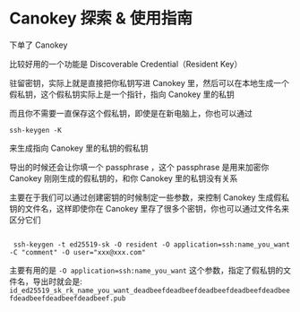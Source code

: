 # Canokey 探索 & 使用指南

下单了 Canokey

比较好用的一个功能是 Discoverable Credential（Resident Key）

驻留密钥，实际上就是直接把你私钥写进 Canokey 里，然后可以在本地生成一个假私钥，这个假私钥实际上是一个指针，指向 Canokey 里的私钥

而且你不需要一直保存这个假私钥，即使是在新电脑上，你也可以通过 

```shell
ssh-keygen -K
```
来生成指向 Canokey 里的私钥的假私钥

导出的时候还会让你填一个 passphrase ，这个 passphrase 是用来加密你 Canokey 刚刚生成的假私钥的，和你 Canokey 里的私钥没有关系

主要在于我们可以通过创建密钥的时候制定一些参数，来控制 Canokey 生成假私钥的文件名，这样即使你在 Canokey 里存了很多个密钥，你也可以通过文件名来区分它们

```shell

 ssh-keygen -t ed25519-sk -O resident -O application=ssh:name_you_want -C "comment" -O user="xxx@xxx.com"
```

主要有用的是 `-O application=ssh:name_you_want` 这个参数，指定了假私钥的文件名，导出时就会是: `id_ed25519_sk_rk_name_you_want_deadbeefdeadbeefdeadbeefdeadbeefdeadbeefdeadbeefdeadbeefdeadbeef.pub`

